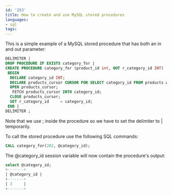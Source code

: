 ```yaml
---
id: '253'
title: How to create and use MySQL stored procedures
languages:
- sql
tags:
---
```

This is a simple example of a MySQL stored procedure that has both an in and out parameter:


```sql
DELIMITER |
DROP PROCEDURE IF EXISTS category_for |
CREATE PROCEDURE category_for (product_id int, OUT r_category_id INT)
 BEGIN
  DECLARE category_id INT;
  DECLARE products_cursor CURSOR FOR SELECT category_id FROM products where id = product_id;
  OPEN products_cursor;
   FETCH products_cursor INTO category_id;
  CLOSE products_cursor;
  SET r_category_id 	= category_id;
 END |
DELIMITER ;
```
    

Note that we use ; inside the procedure so we have to set the delimiter to | temporarily.

To call the stored procedure use the following SQL commands:


```sql
CALL category_for(202, @category_id);
```
    

The @category\_id session variable will now contain the procedure's output:


```sql
select @category_id;
+-------+
| @category_id |
+-------+
| 3     | 
+-------+
```
    

